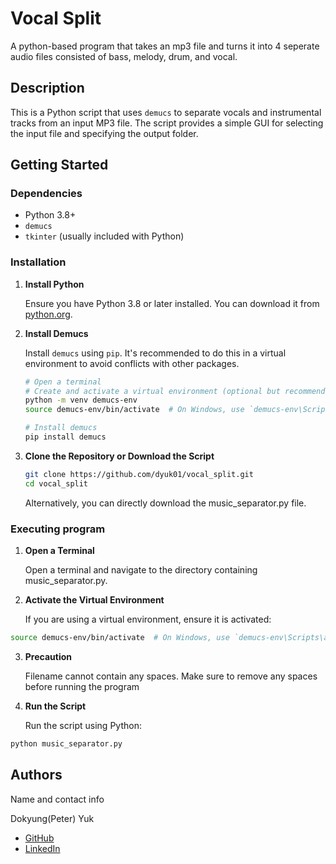 # Vocal Split

A python-based program that takes an mp3 file and turns it into 4 seperate audio files consisted of bass, melody, drum, and vocal.

## Description

This is a Python script that uses `demucs` to separate vocals and instrumental tracks from an input MP3 file. The script provides a simple GUI for selecting the input file and specifying the output folder.

## Getting Started

### Dependencies

- Python 3.8+
- `demucs`
- `tkinter` (usually included with Python)

### Installation

1. **Install Python**

   Ensure you have Python 3.8 or later installed. You can download it from [python.org](https://www.python.org/downloads/).

2. **Install Demucs**

   Install `demucs` using `pip`. It's recommended to do this in a virtual environment to avoid conflicts with other packages.

    ```bash
    # Open a terminal
    # Create and activate a virtual environment (optional but recommended)
    python -m venv demucs-env
    source demucs-env/bin/activate  # On Windows, use `demucs-env\Scripts\activate`

    # Install demucs
    pip install demucs
    ```
3. **Clone the Repository or Download the Script**
    ```bash
    git clone https://github.com/dyuk01/vocal_split.git
    cd vocal_split
    ```
    Alternatively, you can directly download the music_separator.py file.

### Executing program

1. **Open a Terminal**

    Open a terminal and navigate to the directory containing music_separator.py.

2. **Activate the Virtual Environment**

    If you are using a virtual environment, ensure it is activated:
```bash
source demucs-env/bin/activate  # On Windows, use `demucs-env\Scripts\activate`
```

3. **Precaution**

    Filename cannot contain any spaces. Make sure to remove any spaces before running the program

4. **Run the Script**

    Run the script using Python:
```bash
python music_separator.py
```

## Authors
Name and contact info

Dokyung(Peter) Yuk
- [GitHub](https://github.com/dyuk01)
- [LinkedIn](https://www.linkedin.com/in/dokyung-yuk-a3aba3254/)
